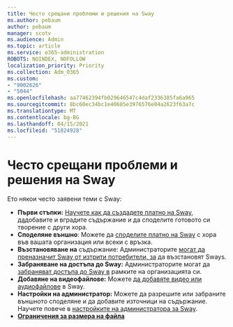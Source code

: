 ```yaml
---
title: Често срещани проблеми и решения на Sway
ms.author: pebaum
author: pebaum
manager: scotv
ms.audience: Admin
ms.topic: article
ms.service: o365-administration
ROBOTS: NOINDEX, NOFOLLOW
localization_priority: Priority
ms.collection: Adm_O365
ms.custom:
- "9002626"
- "5044"
ms.openlocfilehash: aa77462394fb029646547c4daf2336385fa6a965
ms.sourcegitcommit: 8bc60ec34bc1e40685e3976576e04a2623f63a7c
ms.translationtype: MT
ms.contentlocale: bg-BG
ms.lasthandoff: 04/15/2021
ms.locfileid: "51824928"
---
```

# <a name="sway-common-issues-and-solutions"></a>Често срещани проблеми и решения на Sway

Ето някои често заявени теми с Sway:

- **Първи стъпки:** [Научете как да създадете платно на Sway, да](https://support.office.com/article/getting-started-with-sway-2076c468-63f4-4a89-ae5f-424796714a8a)добавите и вградите съдържание и да споделите готовото си творение с други хора.
- **Споделяне външно**: Можете да [споделите платно на Sway](https://support.microsoft.com/en-us/office/share-your-sway-1cf853b8-ef7e-46b0-b704-003e58d28998?ui=en-us&rs=en-us&ad=us) с хора във вашата организация или всеки с връзка.
- **Възстановяване на** съдържание: Администраторите [могат да преназначит Sway от изтрити потребители, за](https://support.office.com/article/Reassign-Sways-from-a-deleted-user-account-Admin-Help-9580E618-3C3E-4D28-A6EF-74C00A997248) да възстановят Sways.
- **Забраняване на достъпа до Sway:** Администраторите могат да [забраняват достъпа до Sway в](https://docs.microsoft.com/office365/enterprise/powershell/disable-access-to-sway-with-office-365-powershell) рамките на организацията си.
- **Добавяне на видеофайлове:** Можете [да добавяте видео или аудиофайлове](https://support.office.com/article/Add-video-and-audio-files-into-Sway-d2f14842-e103-49c0-9da2-0fbcfcad381f) в Sway.
- **Настройки на администратор:** Можете да разрешите или забраните външното споделяне и да добавите източници на съдържание. Научете повече в [настройките на администратора за Sway](https://support.office.com/article/Administrator-settings-for-Sway-d298e79b-b6ab-44c6-9239-aa312f5784d4).
- **[Ограничения за размера на файла](https://support.office.com/article/File-size-limits-in-Sway-4db21bc6-b42b-499f-9272-66e089db109f)**

